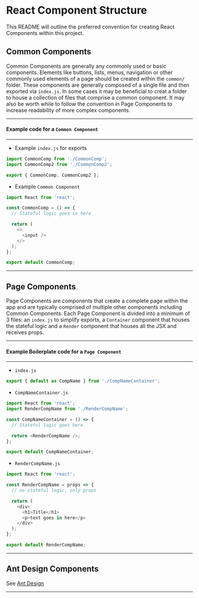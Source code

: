 # React Component Structure

This README will outline the preferred convention for creating React Components within this project.

## Common Components

Common Components are generally any commonly used or basic components. Elements like buttons, lists, menus, navigation or other commonly used elements of a page should be created within the `common/` folder. These components are generally composed of a single file and then exported via `index.js`.
In some cases it may be beneficial to creat a folder to house a collection of files that comprise a common component. It may also be worth while to follow the convention in Page Components to increase readability of more complex components.

---

#### Example code for a `Common Component`

---

- Example `index.js` for exports

```js
import CommonComp from './CommonComp';
import CommonComp2 from './CommonComp2';

export { CommonComp, CommonComp2 };
```

- Example `Common Component`

```js
import React from 'react';

const CommonComp = () => {
  // Stateful logic goes in here

  return (
    <>
      <input />
    </>
  );
};

export default CommonComp;
```

---

## Page Components

Page Components are components that create a complete page within the app and are typically comprised of multiple other components including Common Components. Each Page Component is divided into a minimum of 3 files: an `index.js` to simplify exports, a `Container` component that houses the stateful logic and a `Render` component that houses all the JSX and receives props.

---

#### Example Boilerplate code for a `Page Component`

---

- `index.js`

```js
export { default as CompName } from './CompNameContainer';
```

- `CompNameContainer.js`

```js
import React from 'react';
import RenderCompName from './RenderCompName';

const CompNameContainer = () => {
  // Stateful logic goes here

  return <RenderCompName />;
};

export default CompNameContainer;
```

- `RenderCompName.js`

```js
import React from 'react';

const RenderCompName = props => {
  // no stateful logic, only props

  return (
    <div>
      <h1>Title</h1>
      <p>text goes in here</p>
    </div>
  );
};

export default RenderCompName;
```

---
## Ant Design Components
See [Ant Design](https://ant.design/)


---


